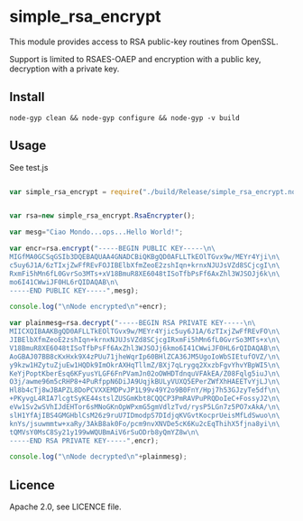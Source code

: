 # simple\_rsa\_encrypt
This module provides access to RSA public-key routines from OpenSSL.

Support is limited to RSAES-OAEP and encryption with a public key, decryption with a private key.

## Install

	node-gyp clean && node-gyp configure && node-gyp -v build

## Usage

See test.js

```javascript

var simple_rsa_encrypt = require("./build/Release/simple_rsa_encrypt.node");


var rsa=new simple_rsa_encrypt.RsaEncrypter();

var mesg="Ciao Mondo...ops...Hello World!";

var encr=rsa.encrypt("-----BEGIN PUBLIC KEY-----\n\
MIGfMA0GCSqGSIb3DQEBAQUAA4GNADCBiQKBgQD0AFLLTkEOlTGvx9w/MEYr4Yji\n\
c5uy6J1A/6zTIxjZwFfREvFOJIBElbXfmZeoE2zshIqn+krnxNJUJsVZd8SCjcgI\n\
RxmFi5hMn6fL0GvrSo3MTs+xV18BmuR8XE6048tISoTfbPsFf6AxZhl3WJSOJj6k\n\
mo6I41CWwiJF0HL6rQIDAQAB\n\
-----END PUBLIC KEY-----",mesg);

console.log("\nNode encrypted\n"+encr);

var plainmesg=rsa.decrypt("-----BEGIN RSA PRIVATE KEY-----\n\
MIICXQIBAAKBgQD0AFLLTkEOlTGvx9w/MEYr4Yjic5uy6J1A/6zTIxjZwFfREvFO\n\
JIBElbXfmZeoE2zshIqn+krnxNJUJsVZd8SCjcgIRxmFi5hMn6fL0GvrSo3MTs+x\n\
V18BmuR8XE6048tISoTfbPsFf6AxZhl3WJSOJj6kmo6I41CWwiJF0HL6rQIDAQAB\n\
AoGBAJ07BB8cKxHxk9X4zPUu71jheWqrIp60BHlZCA36JM5UgoIoWbSIEtufOVZ/\n\
y9kzw1HZytuZjuEw1HQDk9ImOkrAXHqTllmZ/BXj7qLrygq2XxzbFgvYhvYBpWI5\n\
KeYjPoptKberEsq6KFyusYLGF6FnPVamJn02oOWHDTdnquVFAkEA/Z08Fqlg5iuJ\n\
O3j/awme96m5cRHP8+4PuRfppN6DiJA9UqjkBULyVUXQ5EPerZWfXhHAEETvYjLJ\n\
Hl8b4cTj8wJBAPZL8DoPCVXXEMDPvJP1L99v49Y2o9B0FnY/Hpj7h53GJzyTe5df\n\
+PKyvgL4RIA7lcgtSyKE44stslZUSGmKbt8CQQCP3PmRAVPuPRQDoIeC+FossyJ2\n\
eVw1Sv2wSVhIJdEHTor6sMNoGKnOpWPxmG5gmVdlzTvd/rysP5LGn7z5PO7xAkA/\n\
slH1YfAjIBS4GMGHblCsM26z9ruU7IDmodpS7DIdjqKVGvtKocprUeisMfLdSwuo\n\
knYs/jsuwmmtw+xaRy/3AkB8ak0Fo/pcm9nvXNVDe5cK6Ku2cEqThihX5fjna8yi\n\
tQMVsY0MsC8Sy21y199wWQUBmAiV6rSuODrb8yQmYZ8w\n\
-----END RSA PRIVATE KEY-----",encr);

console.log("\nNode decrypted\n"+plainmesg);

```

## Licence
Apache 2.0, see LICENCE file.